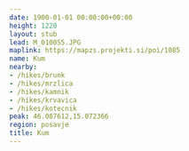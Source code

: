 ```yaml
---
date: 1900-01-01 00:00:00+00:00
height: 1220
layout: stub
lead: M_010055.JPG
maplink: https://mapzs.projekti.si/poi/1085
name: Kum
nearby:
- /hikes/brunk
- /hikes/mrzlica
- /hikes/kamnik
- /hikes/krvavica
- /hikes/kotecnik
peak: 46.087612,15.072366
region: posavje
title: Kum
---
```

